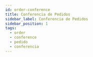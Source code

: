 ```yaml
---
id: order-conference
title: Conferencia de Pedidos
sidebar_label: Conferencia de Pedidos
sidebar_position: 1
tags:
  - order
  - conference
  - pedido
  - conferencia
---
```

